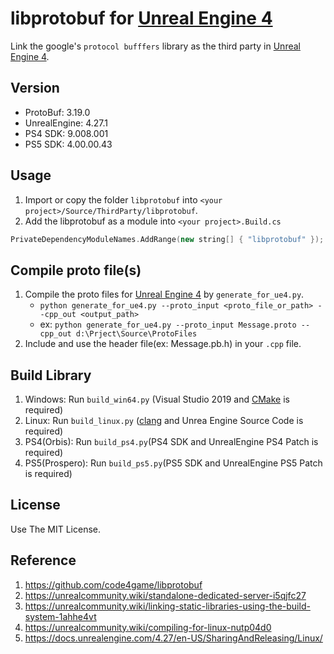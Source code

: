 libprotobuf for [Unreal Engine 4][]
=====

Link the google's `protocol bufffers` library as the third party in [Unreal Engine 4][].

Version
-----
* ProtoBuf: 3.19.0
* UnrealEngine: 4.27.1
* PS4 SDK: 9.008.001
* PS5 SDK: 4.00.00.43

Usage
-----

1. Import or copy the folder `libprotobuf` into `<your project>/Source/ThirdParty/libprotobuf`.
1. Add the libprotobuf as a module into `<your project>.Build.cs`
  ```C++
  PrivateDependencyModuleNames.AddRange(new string[] { "libprotobuf" });
  ```

Compile proto file(s)
-----
1. Compile the proto files for [Unreal Engine 4][] by `generate_for_ue4.py`.
    * `python generate_for_ue4.py --proto_input <proto_file_or_path> --cpp_out <output_path>`
    * ex: `python generate_for_ue4.py --proto_input Message.proto --cpp_out d:\Prject\Source\ProtoFiles`
1. Include and use the header file(ex: Message.pb.h) in your `.cpp` file.

Build Library
-----
1. Windows: Run `build_win64.py` (Visual Studio 2019 and [CMake][] is required)
1. Linux: Run `build_linux.py` ([clang][] and Unrea Engine Source Code is required)
1. PS4(Orbis): Run `build_ps4.py`(PS4 SDK and UnrealEngine PS4 Patch is required)
1. PS5(Prospero): Run `build_ps5.py`(PS5 SDK and UnrealEngine PS5 Patch is required)

License
-----
Use The MIT License.

Reference
-----
1. https://github.com/code4game/libprotobuf
1. https://unrealcommunity.wiki/standalone-dedicated-server-i5qjfc27
1. https://unrealcommunity.wiki/linking-static-libraries-using-the-build-system-1ahhe4vt
1. https://unrealcommunity.wiki/compiling-for-linux-nutp04d0
1. https://docs.unrealengine.com/4.27/en-US/SharingAndReleasing/Linux/

[Unreal Engine 4]: https://www.unrealengine.com/
[Google's Protocol Buffers]: https://developers.google.com/protocol-buffers/
[CMake]:http://www.cmake.org
[clang]:https://docs.unrealengine.com/4.27/en-US/SharingAndReleasing/Linux/GettingStarted/
